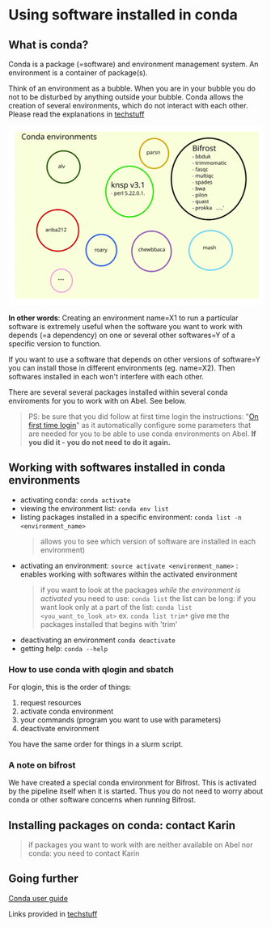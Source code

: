 # Using software installed in conda

## What is conda?

Conda is a package (=software) and environment management system. An environment
is a container of package(s).

Think of an environment as a bubble. When you are in your bubble you do not to
be disturbed by anything outside your bubble. Conda allows the creation of several environments, which do not interact with each other. Please read the explanations in [techstuff](techstuff.md#conda-virtual-environments)

![alt text](./figures/conda.svg)

**In other words**:
Creating an environment name=X1 to run a particular software is extremely useful when
the software you want to work with depends (=a dependency) on one or several other
softwares=Y of a specific version to function.

If you want to use a software that depends on other versions of software=Y you can install those in different environments (eg. name=X2). Then softwares installed in each  won't interfere with each other.

There are several several packages installed within several conda enviroments for you to work with on Abel. See below.

> PS: be sure that you did follow at first time login the instructions: "[On first time login](https://github.com/NorwegianVeterinaryInstitute/organizational/wiki/Abel-User-Guide)" as it automatically configure some parameters that are needed for you to be able to use conda environments on Abel. **If you did it - you do not need to do it again.**

## Working with softwares installed in conda environments

- activating conda: `conda activate`
- viewing the environment list: `conda env list`
- listing packages installed in a specific environment: `conda list -n <environment_name>`
  > allows you to see which version of software are installed in each environment)
- activating an environment: `source activate <environment_name>` : enables working with softwares within the activated environment
  > if you want to look at the packages _while the environment is activated_ you need to use: `conda list` the list can be long: if you want look only at a part of the list: `conda list <you_want_to_look_at>` ex. `conda list trim*` give me the packages installed that begins with 'trim'
- deactivating an environment `conda deactivate`
- getting help: `conda --help`


### How to use conda with qlogin and sbatch

For qlogin, this is the order of things:

1. request resources
2. activate conda environment
3. your commands (program you want to use with parameters)
4. deactivate environment

You have the same order for things in a slurm script.

### A note on bifrost

We have created a special conda environment for Bifrost. This is activated
by the pipeline itself when it is started. Thus you do not need to worry about
conda or other software concerns when running Bifrost.

## Installing packages on conda: **contact Karin**

> if packages you want to work with are neither available on Abel nor conda:
> you need to contact Karin

## Going further

[Conda user guide](https://docs.conda.io/projects/conda/en/latest/index.html)

Links provided in [techstuff](techstuff.md#conda-virtual-environments)
